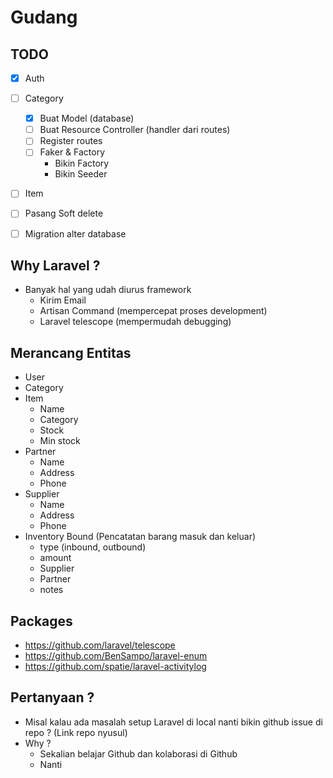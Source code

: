 # Gudang

## TODO

-   [x] Auth
-   [ ] Category
    -   [x] Buat Model (database)
    -   [ ] Buat Resource Controller (handler dari routes)
    -   [ ] Register routes
    - [ ] Faker & Factory
        - Bikin Factory
        - Bikin Seeder 
-   [ ] Item

- [ ] Pasang Soft delete
- [ ] Migration alter database

## Why Laravel ?

-   Banyak hal yang udah diurus framework
    -   Kirim Email
    -   Artisan Command (mempercepat proses development)
    -   Laravel telescope (mempermudah debugging)

## Merancang Entitas

-   User
-   Category
-   Item
    -   Name
    -   Category
    -   Stock
    -   Min stock
-   Partner
    -   Name
    -   Address
    -   Phone
-   Supplier
    -   Name
    -   Address
    -   Phone
-   Inventory Bound (Pencatatan barang masuk dan keluar)
    -   type (inbound, outbound)
    -   amount
    -   Supplier
    -   Partner
    -   notes

## Packages

-   https://github.com/laravel/telescope
-   https://github.com/BenSampo/laravel-enum
-   https://github.com/spatie/laravel-activitylog

## Pertanyaan ?

-   Misal kalau ada masalah setup Laravel di local nanti bikin github issue di repo ? (Link repo nyusul)
-   Why ?
    -   Sekalian belajar Github dan kolaborasi di Github
    -   Nanti
